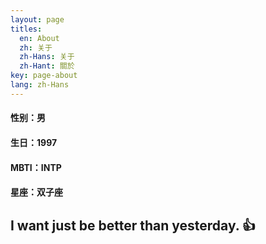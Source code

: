 ```yaml
---
layout: page
titles:
  en: About
  zh: 关于
  zh-Hans: 关于
  zh-Hant: 關於
key: page-about
lang: zh-Hans
---
```


#### 性别：男

#### 生日：1997

#### MBTI：INTP

#### 星座：双子座

## I want just be better than yesterday. :+1:
